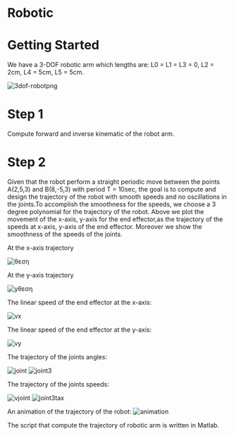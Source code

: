# Robotic
# Getting Started
We have a 3-DOF robotic arm which lengths are: L0 = L1 = L3 = 0, L2 = 2cm, L4 = 5cm, L5 = 5cm.

![3dof-robotpng](https://user-images.githubusercontent.com/50524921/69413478-8da58580-0d19-11ea-81d8-65de60b10b9a.png)

# Step 1
Compute forward and inverse kinematic of the robot arm.

# Step 2 
Given that the robot perform a straight periodic move between the points A(2,5,3) and B(8,-5,3) with period T = 10sec, the goal is to compute and design the trajectory of the robot with smooth speeds and no oscillations in the joints.To accomplish the smoothness for the speeds, we choose a 3 degree polynomial for the trajectory of the robot. Above we plot the movement of the x-axis, y-axis for the end effector,as the trajectory of the speeds at x-axis, y-axis of the end effector. Moreover we show the smoothness of the speeds of the joints.

At the x-axis trajectory

![θεση](https://user-images.githubusercontent.com/50524921/69414755-04438280-0d1c-11ea-9958-c98c51ded27a.PNG)

At the y-axis trajectory

![yθεση](https://user-images.githubusercontent.com/50524921/69414850-32c15d80-0d1c-11ea-9177-5efd48057df4.PNG)

The linear speed of the end effector at the x-axis:

![vx](https://user-images.githubusercontent.com/50524921/69415035-8df35000-0d1c-11ea-98f2-e51597745658.PNG)

The linear speed of the end effector at the y-axis:

![vy](https://user-images.githubusercontent.com/50524921/69415173-d0b52800-0d1c-11ea-9828-e5878a290598.PNG)

The trajectory of the joints angles:

![joint](https://user-images.githubusercontent.com/50524921/69415280-00fcc680-0d1d-11ea-9283-8f607caccb1a.PNG)
![joint3](https://user-images.githubusercontent.com/50524921/69415482-5e911300-0d1d-11ea-9949-90efcb0ed2f2.PNG)

The trajectory of the joints speeds:

![vjoint](https://user-images.githubusercontent.com/50524921/69415593-939d6580-0d1d-11ea-9f47-52a872e6f581.PNG)
![joint3tax](https://user-images.githubusercontent.com/50524921/69415710-c8a9b800-0d1d-11ea-8f76-ea674a2becbb.PNG)

An animation of the trajectory of the robot:
![animation](https://user-images.githubusercontent.com/50524921/69416677-cf392f00-0d1f-11ea-988c-622f3fcdc33a.png)


The script that compute the trajectory of robotic arm is written in Matlab.
